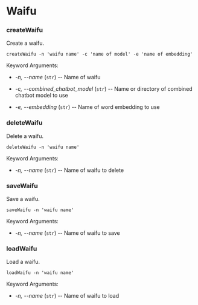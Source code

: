 # Waifu

### createWaifu

Create a waifu.

```
createWaifu -n 'waifu name' -c 'name of model' -e 'name of embedding'
```

Keyword Arguments:

* *-n, --name* (`str`) -- Name of waifu

* *-c, --combined_chatbot_model* (`str`) -- Name or directory of combined chatbot model to use

* *-e, --embedding* (`str`) -- Name of word embedding to use

### deleteWaifu

Delete a waifu.

```
deleteWaifu -n 'waifu name'
```

Keyword Arguments:

* *-n, --name* (``str``) -- Name of waifu to delete

### saveWaifu

Save a waifu.

```
saveWaifu -n 'waifu name'
```

Keyword Arguments:

* *-n, --name* (``str``) -- Name of waifu to save

### loadWaifu

Load a waifu.

```
loadWaifu -n 'waifu name'
```

Keyword Arguments:

* *-n, --name* (``str``) -- Name of waifu to load
